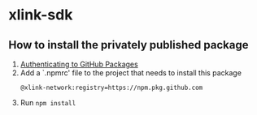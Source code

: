 # xlink-sdk

## How to install the privately published package

1. [Authenticating to GitHub Packages](https://docs.github.com/en/packages/working-with-a-github-packages-registry/working-with-the-npm-registry#authenticating-to-github-packages)
2. Add a `.npmrc' file to the project that needs to install this package
    ```
    @xlink-network:registry=https://npm.pkg.github.com
    ```
3. Run `npm install`